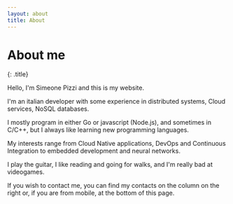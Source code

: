 ```yaml
---
layout: about
title: About
---
```


# About me
{: .title}

Hello, I'm Simeone Pizzi and this is my website.

I'm an italian developer with some experience in distributed systems, Cloud
services, NoSQL databases.

I mostly program in either Go or javascript (Node.js), and sometimes in C/C++,
but I always like learning new programming languages.

My interests range from Cloud Native applications, DevOps and Continuous
Integration to embedded development and neural networks.

I play the guitar, I like reading and going for walks, and I'm really bad at
videogames.

If you wish to contact me, you can find my contacts on the column on the right
or, if you are from mobile, at the bottom of this page.
